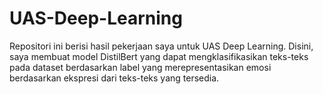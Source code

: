 # UAS-Deep-Learning
Repositori ini berisi hasil pekerjaan saya untuk UAS Deep Learning. Disini, saya membuat model DistilBert yang dapat mengklasifikasikan teks-teks pada dataset berdasarkan label yang merepresentasikan emosi berdasarkan ekspresi dari teks-teks yang tersedia.
